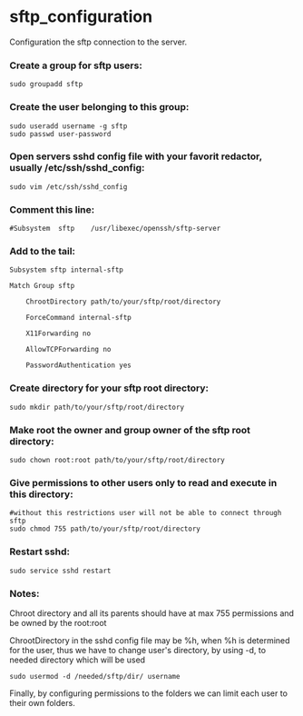 # sftp_configuration
Configuration the sftp connection to the server.

### Create a group for sftp users:
	sudo groupadd sftp

### Create the user belonging to this group:
	sudo useradd username -g sftp
	sudo passwd user-password

### Open servers sshd config file with your favorit redactor, usually /etc/ssh/sshd_config:
	sudo vim /etc/ssh/sshd_config

### Comment this line:
	#Subsystem	sftp	/usr/libexec/openssh/sftp-server

### Add to the tail:
	Subsystem sftp internal-sftp

	Match Group sftp

		ChrootDirectory path/to/your/sftp/root/directory
	
		ForceCommand internal-sftp
	
		X11Forwarding no
	
		AllowTCPForwarding no
	
		PasswordAuthentication yes
 
### Create directory for your sftp root directory:
	sudo mkdir path/to/your/sftp/root/directory

### Make root the owner and group owner of the sftp root directory:
	sudo chown root:root path/to/your/sftp/root/directory

### Give permissions to other users only to read and execute in this directory:
	#without this restrictions user will not be able to connect through sftp
	sudo chmod 755 path/to/your/sftp/root/directory

### Restart sshd:
	sudo service sshd restart

### Notes:
Chroot directory and all its parents should have at max 755 permissions and be owned by the root:root

ChrootDirectory in the sshd config file may be %h, when %h is determined for the user,
thus we have to change user's directory, by using -d, to needed directory which will be used

	sudo usermod -d /needed/sftp/dir/ username

Finally, by configuring permissions to the folders we can limit each user to their own folders.
